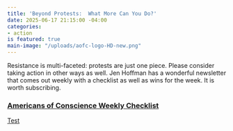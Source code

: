 ```yaml
---
title: 'Beyond Protests:  What More Can You Do?'
date: 2025-06-17 21:15:00 -04:00
categories:
- action
is featured: true
main-image: "/uploads/aofc-logo-HD-new.png"
---
```


Resistance is multi-faceted: protests are just one piece.  Please consider taking action in other ways as well.  Jen Hoffman has a wonderful newsletter that comes out weekly with a checklist as well as wins for the week.  It is worth subscribing. 

### [Americans of Conscience Weekly Checklist](https://americansofconscience.com/06-13-2025/?fbclid=IwZXh0bgNhZW0CMTEAYnJpZBExNUQ5RFNBTmNnNHVpd2FYWgEeDab8QD3OC2xtejJ_hALNMnZUqe8d_bntNaRpddGdDHOZdSitTqiOUI7mJMg_aem_m6upeqIq1r57I19W9HwVTw)

<a href="https://americansofconscience.com/06-13-2025/?fbclid=IwZXh0bgNhZW0CMTEAYnJpZBExNUQ5RFNBTmNnNHVpd2FYWgEeDab8QD3OC2xtejJ_hALNMnZUqe8d_bntNaRpddGdDHOZdSitTqiOUI7mJMg_aem_m6upeqIq1r57I19W9HwVT" target="_blank">Test</a>